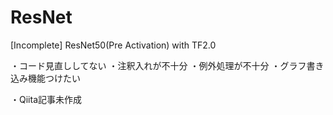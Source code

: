 # ResNet
[Incomplete] ResNet50(Pre Activation) with TF2.0

・コード見直ししてない
・注釈入れが不十分
・例外処理が不十分
・グラフ書き込み機能つけたい

・Qiita記事未作成
